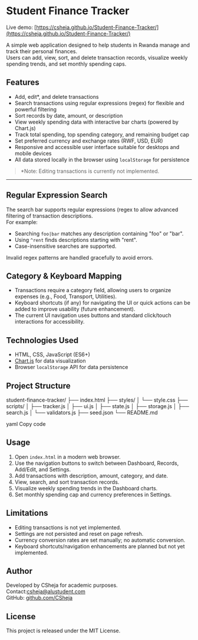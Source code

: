 # Student Finance Tracker

Live demo: [https://csheja.github.io/Student-Finance-Tracker/](https://csheja.github.io/Student-Finance-Tracker/)

A simple web application designed to help students in Rwanda manage and track their personal finances.  
Users can add, view, sort, and delete transaction records, visualize weekly spending trends, and set monthly spending caps.

## Features

- Add, edit*, and delete transactions  
- Search transactions using regular expressions (regex) for flexible and powerful filtering  
- Sort records by date, amount, or description  
- View weekly spending data with interactive bar charts (powered by Chart.js)  
- Track total spending, top spending category, and remaining budget cap  
- Set preferred currency and exchange rates (RWF, USD, EUR)  
- Responsive and accessible user interface suitable for desktops and mobile devices  
- All data stored locally in the browser using `localStorage` for persistence  

> \*Note: Editing transactions is currently not implemented.

---

## Regular Expression Search

The search bar supports regular expressions (regex to allow advanced filtering of transaction descriptions.  
For example:
- Searching `foo|bar` matches any description containing "foo" or "bar".  
- Using `^rent` finds descriptions starting with "rent".  
- Case-insensitive searches are supported.

Invalid regex patterns are handled gracefully to avoid errors.

## Category & Keyboard Mapping

- Transactions require a category field, allowing users to organize expenses (e.g., Food, Transport, Utilities).  
- Keyboard shortcuts (if any) for navigating the UI or quick actions can be added to improve usability (future enhancement).  
- The current UI navigation uses buttons and standard click/touch interactions for accessibility.


## Technologies Used

- HTML, CSS, JavaScript (ES6+)  
- [Chart.js](https://www.chartjs.org/) for data visualization  
- Browser `localStorage` API for data persistence  

## Project Structure

student-finance-tracker/
├── index.html
├── styles/
│ └── style.css
├── scripts/
│ ├── tracker.js
│ ├── ui.js
│ ├── state.js
│ ├── storage.js
│ ├── search.js
│ └── validators.js
├── seed.json
└── README.md

yaml
Copy code

## Usage

1. Open `index.html` in a modern web browser.  
2. Use the navigation buttons to switch between Dashboard, Records, Add/Edit, and Settings.  
3. Add transactions with description, amount, category, and date.  
4. View, search, and sort transaction records.  
5. Visualize weekly spending trends in the Dashboard charts.  
6. Set monthly spending cap and currency preferences in Settings.

## Limitations

- Editing transactions is not yet implemented.  
- Settings are not persisted and reset on page refresh.  
- Currency conversion rates are set manually; no automatic conversion.  
- Keyboard shortcuts/navigation enhancements are planned but not yet implemented.

## Author

Developed by CSheja for academic purposes.  
Contact:csheja@alustudent.com  
GitHub: [github.com/CSheja](https://github.com/CSheja)

## License

This project is released under the MIT License.

